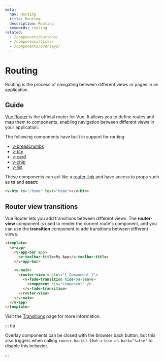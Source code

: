 ```yaml
---
meta:
  nav: Routing
  title: Routing
  description: Routing
  keywords: routing
related:
  - /components/buttons/
  - /components/lists/
  - /components/overlays/
---
```


# Routing

Routing is the process of navigating between different views or pages in an application.

<PageFeatures />

<PromotedEntry />

## Guide

[Vue Router](https://router.vuejs.org/) is the official router for Vue. It allows you to define routes and map them to components, enabling navigation between different views in your application.

The following components have built in support for routing:

- [v-breadcrumbs](/components/breadcrumbs/)
- [v-btn](/api/v-btn/)
- [v-card](/api/v-card/)
- [v-chip](/api/v-chip/)
- [v-list](/api/v-list-item/)

These components can act like a [router-link](https://router.vuejs.org/guide/advanced/extending-router-link.html) and have access to props such as **to** and **exact**:

```html
<v-btn to="/home" text="Home"></v-btn>
```

## Router view transitions

Vue Router lets you add transitions between different views. The **router-view** component is used to render the current route's component, and you can use the **transition** component to add transitions between different views.

```html { resource="src/App.vue" }
<template>
  <v-app>
    <v-app-bar app>
      <v-toolbar-title>My App</v-toolbar-title>
    </v-app-bar>

    <v-main>
      <router-view v-slot="{ Component }">
        <v-fade-transition hide-on-leave>
          <component :is="Component" />
        </v-fade-transition>
      </router-view>
    </v-main>
  </v-app>
</template>
```

Visit the [Transitions](/styles/transitions) page for more information.

::: tip

Overlay components can be closed with the browser back button, but this also triggers when calling `router.back()`. Use `:close-on-back="false"` to disable this behavior.

:::
